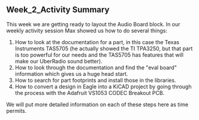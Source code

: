 ## Week_2_Activity Summary
This week we are getting ready to layout the Audio Board block. In our weekly activity session Max showed us how to do several things:
1. How to look at the documentation for a part, in this case the Texas Instruments TAS5705 (he actually showed the TI TPA3250, but that part is too powerful for our needs and the TAS5705 has features that will make our UberRadio sound better).
2. How to look through the documentation and find the "eval board" information which gives us a huge head start.
3. How to search for part footprints and install those in the libraries.
4. How to convert a design in Eagle into a KiCAD project by going through the process with the Adafruit VS1053 CODEC Breakout PCB.

We will put more detailed information on each of these steps here as time permits.

